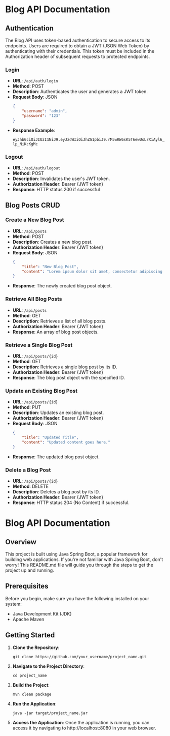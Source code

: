 # Blog API Documentation

## Authentication

The Blog API uses token-based authentication to secure access to its endpoints. Users are required to obtain a JWT (JSON Web Token) by authenticating with their credentials. This token must be included in the Authorization header of subsequent requests to protected endpoints.

### Login

- **URL**: `/api/auth/login`
- **Method**: POST
- **Description**: Authenticates the user and generates a JWT token.
- **Request Body**: JSON
  ```json
  {
      "username": "admin",
      "password": "123"
  }
  ```
- **Response Example**:
  ```
  eyJhbGciOiJIUzI1NiJ9.eyJzdWIiOiJhZG1pbiJ9.rM5wRW6sK5T6ewUsLrXiAyl6_e2oXWg-lp_NiKcKgMc
  ```

### Logout

- **URL**: `/api/auth/logout`
- **Method**: POST
- **Description**: Invalidates the user's JWT token.
- **Authorization Header**: Bearer {JWT token}
- **Response**: HTTP status 200 if successful

## Blog Posts CRUD

### Create a New Blog Post

- **URL**: `/api/posts`
- **Method**: POST
- **Description**: Creates a new blog post.
- **Authorization Header**: Bearer {JWT token}
- **Request Body**: JSON
  ```json
  {
      "title": "New Blog Post",
      "content": "Lorem ipsum dolor sit amet, consectetur adipiscing elit."
  }
  ```
- **Response**: The newly created blog post object.

### Retrieve All Blog Posts

- **URL**: `/api/posts`
- **Method**: GET
- **Description**: Retrieves a list of all blog posts.
- **Authorization Header**: Bearer {JWT token}
- **Response**: An array of blog post objects.

### Retrieve a Single Blog Post

- **URL**: `/api/posts/{id}`
- **Method**: GET
- **Description**: Retrieves a single blog post by its ID.
- **Authorization Header**: Bearer {JWT token}
- **Response**: The blog post object with the specified ID.

### Update an Existing Blog Post

- **URL**: `/api/posts/{id}`
- **Method**: PUT
- **Description**: Updates an existing blog post.
- **Authorization Header**: Bearer {JWT token}
- **Request Body**: JSON
  ```json
  {
      "title": "Updated Title",
      "content": "Updated content goes here."
  }
  ```
- **Response**: The updated blog post object.

### Delete a Blog Post

- **URL**: `/api/posts/{id}`
- **Method**: DELETE
- **Description**: Deletes a blog post by its ID.
- **Authorization Header**: Bearer {JWT token}
- **Response**: HTTP status 204 (No Content) if successful.


# Blog API Documentation

## Overview

This project is built using Java Spring Boot, a popular framework for building web applications. If you're not familiar with Java Spring Boot, don't worry! This README.md file will guide you through the steps to get the project up and running.

## Prerequisites

Before you begin, make sure you have the following installed on your system:

- Java Development Kit (JDK)
- Apache Maven

## Getting Started

1. **Clone the Repository**: 
    ```
    git clone https://github.com/your_username/project_name.git
    ```

2. **Navigate to the Project Directory**:
    ```
    cd project_name
    ```

3. **Build the Project**:
    ```
    mvn clean package
    ```

4. **Run the Application**:
    ```
    java -jar target/project_name.jar
    ```

5. **Access the Application**:
    Once the application is running, you can access it by navigating to http://localhost:8080 in your web browser.


